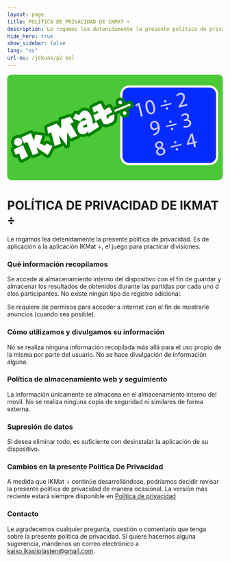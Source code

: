 ```yaml
---
layout: page
title: POLÍTICA DE PRIVACIDAD DE IKMAT ÷
description: Le rogamos lea detenidamente la presente política de privacidad. Es de aplicación a la aplicación IKMat ÷, el juego para practicar divisiones.
hide_hero: true
show_sidebar: false
lang: "es"
url-eu: /jokuak/p2-pol
---
```

<div class="columns is-centered">
    <div class="column is-4-desktop is-6-tablet  is-8-mobile">
        <img src="img/google_play_imagen_1024_div.png" style="border-radius: 10px"/>
    </div>
</div>

# POLÍTICA DE PRIVACIDAD DE IKMAT ÷
Le rogamos lea detenidamente la presente política de privacidad. Es de aplicación a la aplicación IKMat ÷, el juego para practicar divisiones.

### Qué información recopilamos
Se accede al almacenamiento interno del dispositivo con el fin de guardar y almacenar los resultados de obtenidos durante las partidas por cada uno d elos participantes. No existe ningún tipo de registro adicional.

Se requiere de permisos para acceder a internet con el fin de mostrarle anuncios (cuando sea posible).

### Cómo utilizamos y divulgamos su información
No se realiza ninguna información recopilada más allá para el uso propio de la misma por parte del usuario. No se hace divulgación de información alguna.

### Política de almacenamiento web y seguimiento
La información únicamente se almacena en el almacenamiento interno del movil. No se realiza ninguna copia de seguridad ni similares de forma externa.

### Supresión de datos
Si desea eliminar todo, es suficiente con desinstalar la aplicación de su dispositivo.

### Cambios en la presente Política De Privacidad
A medida que IKMat ÷ continúe desarrollándose, podríamos decidir revisar la presente política de privacidad de manera ocasional. La versión más reciente estará siempre disponible en [Política de privacidad](/juegos/p2-pol)

### Contacto <i class="fas fa-envelope"></i>
Le agradecemos cualquier pregunta, cuestión o comentario que tenga sobre la presente política de privacidad. Si quiere hacernos alguna sugerencia, mándenos un correo electrónico a kaixo.ikasijolasten@gmail.com.